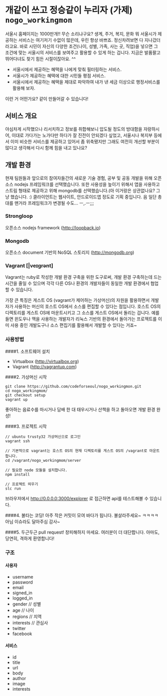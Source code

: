 
개같이 쓰고 정승같이 누리자 (가제) ```nogo_workingmon```
===============

서울시 홈페이지는 1000만개!! 무슨 소리냐구요? 생계, 주거, 복지, 문화 뭐 서울시가 제공하는 서비스는 여기저기 수없이 많은데, 우린 항상 바쁘죠. 정신차려보면 다 지나갔더라고요. 바로 시민이 자신의 다양한 조건(나이, 성별, 가족, 사는 곳, 직업)을 넣으면 그 조건에 맞는 서울시의 서비스를 보여주고 활용할 수 있게 하는 겁니다. 지금은 발품팔고 뛰어다녀도 찾기 힘든 시절이잖아요. ^^

- 서울시에서 제공하는 혜택을 나에게 맞춰 필터링하는 서비스.
- 서울시가 제공하는 혜택에 대한 시민들 평점 서비스.
- 서울시에서 제공하는 혜택을 제대로 파악하여 내가 낸 세금 이상으로 행정서비스를 활용해 보자.

이런 거 어떤가요? 같이 만들어갈 수 있습니다!

## 서비스 개요

야심차게 시작했으나 리서치하고 정보를 취합해보니 압도될 정도의 방대함을 자랑하시어, 이대로 가다가는 노가다만 하다가 잘 진전이 안되겠다 싶었고, 서울시나 복지부 등에서 이미 비슷한 서비스를 제공하고 있어서 좀 위축됐지만 그래도 여전히 개선할 부분이 많다고 생각해서 다시 함께 힘을 내고 있나요?

## 개발 환경

현재 팀원들과 앞으로의 참여자들간의 새로운 기술 경험, 공부 및 공동 개발을 위해 오픈소스 nodejs 프레임워크를 선택했습니다. 또한 사용성을 높이기 위해서 앱을 사용하고 스트림 형태로 제공하고 위해 mongodb를 선택했습니다.(아 이거랑은 상관없나요? 그냥 했습니다. :) 클라이언트는 웹사이트, 안드로이드앱 정도로 기획 중입니다. 음 일단 총대를 맨거라 프레임워크가 변경될 수도... ㅡ,.ㅡ;;;

### Strongloop
오픈소스 nodejs framework (http://loopback.io)

### Mongodb
오픈소스 document 기반의 NoSQL 스토리지 (http://mongodb.org)

### Vagrant [|veɪgrənt]

Vagrant는 ruby로 작성한 개발 환경 구축을 위한 도구로써, 개발 환경 구축하는데 드는 시간을 줄일 수 있으며 각각 다른 OS나 환경의 개발자들이 동일한 개발 환경에서 협업할 수 있습니다. 

가장 큰 특징은 게스트 OS (vagrant가 제어하는 가상머신)의 자원을 활용하면서 개발자가 사용하는 머신의 호스트 OS에서 소스를 편집할 수 있다는 점입니다. 호스트 OS의 디렉토리를 게스트 OS에 마운트시키고 그 소스를 게스트 OS에서 돌리는 겁니다. 예를 들면 윈도우나 맥을 사용하는 개발자가 리눅스 기반의 환경에서 돌아가는 프로젝트를 이미 사용 중인 개발도구나 소스 편집기를 활용해서 개발할 수 있다는 거죠~

### 사용방법 

####1. 소프트웨어 설치

- Virtualbox (http://virtualbox.org)
- Vagrant (http://vagrantup.com)

####2. 가상머신 시작

```
git clone https://github.com/codeforseoul/nogo_workingmon.git
cd nogo_workingmom/
git checkout setup
vagrant up

```
좋아하는 음료수를 마시거나 담배 한 대 태우시거나 산책을 하고 돌아오면 개발 환경 완성!

####3. 프로젝트 시작

```
// ubuntu trusty32 가상머신으로 로그인
vagrant ssh 

// 기본적으로 vagrant는 호스트 OS의 현재 디렉토리를 게스트 OS의 /vagrant로 마운트합니다.
cd /vagrant/nogo_workingmom/server 

// 필요한 node 모듈을 설치합니다.
npm install

// 프로젝트 띄우기
slc run

```
브라우저에서 http://0.0.0.0:3000/explorer 로 접근하면 api를 테스트해볼 수 있습니다. 

####4. 불타는 코딩!
아주 작은 커밋이 모여 바다가 됩니다. 불살라주세요~ ㅋㅋㅋㅋ 아님 이슈라도 달아주심 감사~

####5. 두근두근 pull request!
창피해하지 마세요. 여러분이 더 대단합니다. 아마도, 당연히, 격하게 환영합니다!


### 구조

#### 사용자

- username
- password
- email
- signed_in
- logged_in
- gender // 성별
- age // 나이
- regions // 지역
- interests // 관심사
- twitter 
- facebook

#### 서비스
- id
- title
- url
- body
- author
- image
- interests

### 

